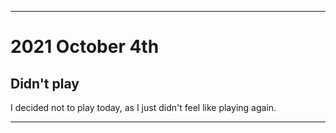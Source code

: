 
***

# 2021 October 4th

## Didn't play  

I decided not to play today, as I just didn't feel like playing again.

***
